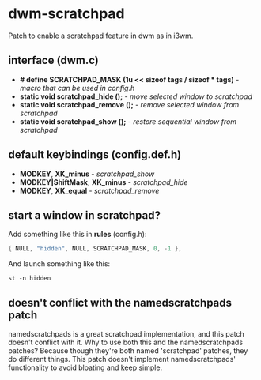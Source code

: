 # dwm-scratchpad
Patch to enable a scratchpad feature in dwm as in i3wm.

## interface (dwm.c)
- **# define SCRATCHPAD_MASK (1u << sizeof tags / sizeof * tags)** - *macro that can be used in config.h*
- **static void scratchpad_hide ();** - *move selected window to scratchpad*
- **static void scratchpad_remove ();** - *remove selected window from scratchpad*
- **static void scratchpad_show ();** - *restore sequential window from scratchpad*

## default keybindings (config.def.h)
- **MODKEY**, **XK_minus** - *scratchpad_show*
- **MODKEY|ShiftMask**, **XK_minus** - *scratchpad_hide*
- **MODKEY**, **XK_equal** - *scratchpad_remove*

## start a window in scratchpad?
Add something like this in **rules** (config.h):
```c
{ NULL, "hidden", NULL, SCRATCHPAD_MASK, 0, -1 },
```

And launch something like this:
```
st -n hidden
```

## doesn't conflict with the namedscratchpads patch
namedscratchpads is a great scratchpad implementation, and this patch doesn't conflict with it. Why to use both this and the namedscratchpads patches? Because though they're both named 'scratchpad' patches, they do different things. This patch doesn't implement namedscratchpads' functionality to avoid bloating and keep simple.
